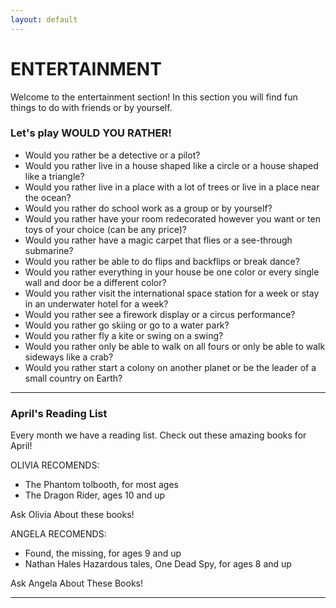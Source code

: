 ```yaml
---
layout: default
---
```


# ENTERTAINMENT

Welcome to the entertainment section!
In this section you will find fun things to do with friends or by yourself.

### Let's play WOULD YOU RATHER!

* Would you rather be a detective or a pilot?
* Would you rather live in a house shaped like a circle or a house shaped like a triangle?
* Would you rather live in a place with a lot of trees or live in a place near the ocean? 
* Would you rather do school work as a group or by yourself? 
* Would you rather have your room redecorated however you want or ten toys of your choice (can be any price)? 
* Would you rather have a magic carpet that flies or a see-through submarine?
* Would you rather be able to do flips and backflips or break dance?
* Would you rather everything in your house be one color or every single wall and door be a different color?
* Would you rather visit the international space station for a week or stay in an underwater hotel for a week?
* Would you rather see a firework display or a circus performance?
* Would you rather go skiing or go to a water park?
* Would you rather fly a kite or swing on a swing?
* Would you rather only be able to walk on all fours or only be able to walk sideways like a crab?
* Would you rather start a colony on another planet or be the leader of a small country on Earth?

* * * 

### April's Reading List

Every month we have a reading list. Check out these amazing books for April!

OLIVIA RECOMENDS:

* The Phantom tolbooth, for most ages
* The Dragon Rider, ages 10 and up

Ask Olivia About these books!

ANGELA RECOMENDS:

* Found, the missing, for ages 9 and up
* Nathan Hales Hazardous tales, One Dead Spy, for ages 8 and up

Ask Angela About These Books!


* * *


